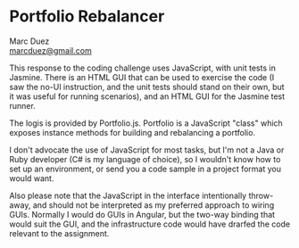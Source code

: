 # Portfolio Rebalancer

Marc Duez  
marcduez@gmail.com

This response to the coding challenge uses JavaScript, with unit tests in Jasmine. There is an HTML GUI that can be used to exercise the code (I saw the no-UI instruction, and the unit tests should stand on their own, but it was useful for running scenarios), and an HTML GUI for the Jasmine test runner.

The logis is provided by Portfolio.js. Portfolio is a JavaScript "class" which exposes instance methods for building and rebalancing a portfolio.

I don't advocate the use of JavaScript for most tasks, but I'm not a Java or Ruby developer (C# is my language of choice), so I wouldn't know how to set up an environment, or send you a code sample in a project format you would want.

Also please note that the JavaScript in the interface intentionally throw-away, and should not be interpreted as my preferred approach to wiring GUIs. Normally I would do GUIs in Angular, but the two-way binding that would suit the GUI, and the infrastructure code would have drarfed the code relevant to the assignment.
